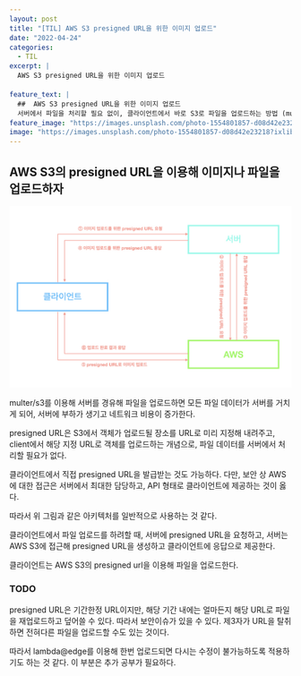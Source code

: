 ```yaml
---
layout: post
title: "[TIL] AWS S3 presigned URL을 위한 이미지 업로드"
date: "2022-04-24"
categories:
  - TIL
excerpt: |
  AWS S3 presigned URL을 위한 이미지 업로드

feature_text: |
  ##  AWS S3 presigned URL을 위한 이미지 업로드
  서버에서 파일을 처리할 필요 없이, 클라이언트에서 바로 S3로 파일을 업로드하는 방법 (multer 필요 X)
feature_image: "https://images.unsplash.com/photo-1554801857-d08d42e23218?ixlib=rb-1.2.1&ixid=MnwxMjA3fDB8MHxwaG90by1wYWdlfHx8fGVufDB8fHx8&auto=format&fit=crop&w=2340&q=80"
image: "https://images.unsplash.com/photo-1554801857-d08d42e23218?ixlib=rb-1.2.1&ixid=MnwxMjA3fDB8MHxwaG90by1wYWdlfHx8fGVufDB8fHx8&auto=format&fit=crop&w=2340&q=80"
---
```


## AWS S3의 presigned URL을 이용해 이미지나 파일을 업로드하자

![presigned url 동작원리](https://raw.githubusercontent.com/ChaeWonKong/image-resource/master/presigned.jpeg?raw=true)

multer/s3를 이용해 서버를 경유해 파일을 업로드하면 모든 파일 데이터가 서버를 거치게 되어, 서버에 부하가 생기고 네트워크 비용이 증가한다.

presigned URL은 S3에서 객체가 업로드될 장소를 URL로 미리 지정해 내려주고,
client에서 해당 지정 URL로 객체를 업로드하는 개념으로,
파일 데이터를 서버에서 처리할 필요가 없다.

클라이언트에서 직접 presigned URL을 발급받는 것도 가능하다.
다만, 보안 상 AWS에 대한 접근은 서버에서 최대한 담당하고, API 형태로 클라이언트에 제공하는 것이 옳다.

따라서 위 그림과 같은 아키텍처를 일반적으로 사용하는 것 같다.

클라이언트에서 파일 업로드를 하려할 때, 서버에 presigned URL을 요청하고,
서버는 AWS S3에 접근해 presigned URL을 생성하고 클라이언트에 응답으로 제공한다.

클라이언트는 AWS S3의 presigned url을 이용해 파일을 업로드한다.

### TODO

presigned URL은 기간한정 URL이지만, 해당 기간 내에는 얼마든지 해당 URL로 파일을 재업로드하고 덮어쓸 수 있다.
따라서 보안이슈가 있을 수 있다. 제3자가 URL을 탈취하면 전혀다른 파일을 업로드할 수도 있는 것이다.

따라서 lambda@edge를 이용해 한번 업로드되면 다시는 수정이 불가능하도록 적용하기도 하는 것 같다.
이 부분은 추가 공부가 필요하다.
